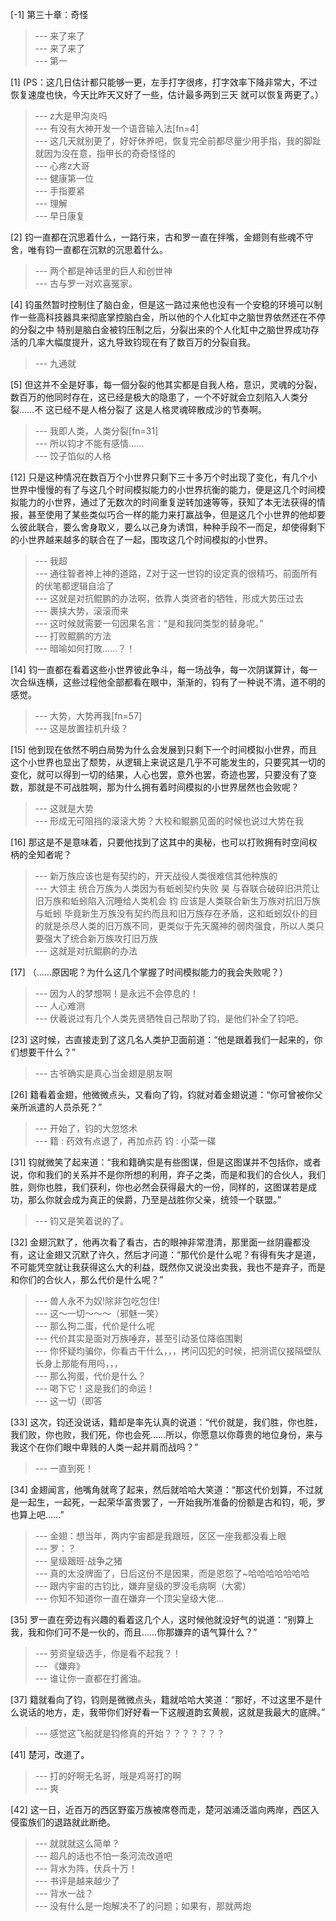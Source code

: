 
[-1] 第三十章：奇怪
>--- 来了来了<br>
>--- 来了来了<br>
>--- 第一<br>

[1] (PS：这几日估计都只能够一更，左手打字很疼，打字效率下降非常大，不过恢复速度也快，今天比昨天又好了一些，估计最多两到三天 就可以恢复两更了。）
>--- z大是甲沟炎吗<br>
>--- 有没有大神开发一个语音输入法[fn=4]<br>
>--- 这几天就别更了，好好休养吧，恢复完全前都尽量少用手指，我的脚趾就因为没在意，指甲长的奇奇怪怪的<br>
>--- 心疼z大哥<br>
>--- 健康第一位<br>
>--- 手指要紧<br>
>--- 理解<br>
>--- 早日康复<br>

[2] 钧一直都在沉思着什么，一路行来，古和罗一直在拌嘴，金翅则有些魂不守舍，唯有钧一直都在沉默的沉思着什么。
>--- 两个都是神话里的巨人和创世神<br>
>--- 古与罗一对欢喜冤家。<br>

[4] 钧虽然暂时控制住了脑白金，但是这一路过来他也没有一个安稳的环境可以制作一些高科技器具来彻底掌控脑白金，所以他的个人化缸中之脑世界依然还在不停的分裂之中 特别是脑白金被钧压制之后，分裂出来的个人化缸中之脑世界成功存活的几率大幅度提升，这九导致钧现在有了数百万的分裂自我。
>--- 九通就<br>

[5] 但这并不全是好事，每一個分裂的他其实都是自我人格，意识，灵魂的分裂，数百万的他同时存在，这已经是极大的隐患了，一个不好就会立刻陷入人类分裂……不 这已经不是人格分裂了 这是人格灵魂碎散成沙的节奏啊。
>--- 我即人类，人类分裂[fn=31]<br>
>--- 所以钧才不能有感情……<br>
>--- 饺子馅似的人格<br>

[12] 只是这种情况在数百万个小世界只剩下三十多万个时出现了变化，有几个小世界中慢慢的有了与这几个时间模拟能力的小世界抗衡的能力，便是这几个时间模拟能力的小世界，通过了无数次的时间重复逆转加速等等，获知了本无法获得的情报，甚至使用了某些类似巧合一样的能力来打赢战争，但是这几个小世界的他却要么彼此联合，要么舍身取义，要么以己身为诱饵，种种手段不一而足，却使得剩下的小世界越来越多的联合在了一起，围攻这几个时间模拟的小世界。
>--- 我超<br>
>--- 通往智者神上神的道路，Z对于这一世钧的设定真的很精巧，前面所有的伏笔都逻辑自洽了<br>
>--- 这就是对抗鲲鹏的办法啊，依靠人类贤者的牺牲，形成大势压过去<br>
>--- 裹挟大势，滚滚而来<br>
>--- 这时候就需要一句因果名言：“是和我同类型的替身呢。”<br>
>--- 打败鲲鹏的方法<br>
>--- 暗喻如何打敗……？！<br>

[14] 钧一直都在看着这些小世界彼此争斗，每一场战争，每一次阴谋算计，每一次合纵连横，这些过程他全部都看在眼中，渐渐的，钧有了一种说不清，道不明的感觉。
>--- 大势，大势再我[fn=57]<br>
>--- 这是放置挂机升级？<br>

[15] 他到现在依然不明白局势为什么会发展到只剩下一个时间模拟小世界，而且这个小世界也显出了颓势，从逻辑上来说这是几乎不可能发生的，只要究其一切的变化，就可以得到一切的结果，人心也罢，意外也罢，奇迹也罢，只要没有了变数，那就是不可战胜啊，那为什么拥有着时间模拟的小世界居然也会败呢？
>--- 这就是大势<br>
>--- 形成无可阻挡的滚滚大势？大校和鲲鹏见面的时候也说过大势在我<br>

[16] 那这是不是意味着，只要他找到了这其中的奥秘，也可以打败拥有时空间权柄的全知者呢？
>--- 新万族应该也是有契约的，开天战役人类很难信其他种族的<br>
>--- 大领主 统合万族为人类因为有蚯蚓契约失败 昊 与昋联合破碎旧洪荒让旧万族和蚯蚓陷入沉睡给人类机会 钧 应该是人类联合新生万族对抗旧万族与蚯蚓 毕竟新生万族没有契约而且和旧万族存在矛盾，这和蚯蚓奴仆的目的就是杀尽人类的旧万族不同，更类似于先天魔神的弱肉强食，所以人类只要强大了统合新万族攻打旧万族<br>
>--- 这就是对抗鲲鹏的办法<br>

[17] （……原因呢？为什么这几个掌握了时间模拟能力的我会失败呢？）
>--- 因为人的梦想啊！是永远不会停息的！<br>
>--- 人心难测<br>
>--- 伏羲说过有几个人类先贤牺牲自己帮助了钧，是他们补全了钧吧。<br>

[23] 这时候，古直接走到了这几名人类护卫面前道：“他是跟着我们一起来的，你们想要干什么？”
>--- 古爷确实是真心当金翅是朋友啊<br>

[26] 籍看着金翅，他微微点头，又看向了钧，钧就对着金翅说道：“你可曾被你父亲所派遣的人员杀死？”
>--- 开始了，钧的大忽悠术<br>
>--- 籍 : 药效有点退了，再加点药
钧 : 小菜一碟<br>

[31] 钧就微笑了起来道：“我和籍确实是有些图谋，但是这图谋并不包括你，或者说，你和我们的关系并不是你所想的利用，弃子之类，而是和我们的合伙人，我们胜，则你也胜，我们获利，你也必然会获得最大的一份，同样的，这图谋若是成功，那么你就会成为真正的侯爵，乃至是战胜你父亲，统领一个联盟。”
>--- 钧又是笑着说的了。<br>

[32] 金翅沉默了，他再次看了看古，古的眼神非常澄清，那里面一丝阴霾都没有，这让金翅又沉默了许久，然后才问道：“那代价是什么呢？有得有失才是道，不可能凭空就让我获得这么大的利益，既然你又说没出卖我，我也不是弃子，而是和你们的合伙人，那么代价是什么呢？”
>--- 兽人永不为奴!除非包吃包住!<br>
>--- 这～一切～～～（邪魅一笑）<br>
>--- 那么狗二蛋，代价是什么呢<br>
>--- 代价其实是面对万族唾弃，甚至引动圣位降临围剿<br>
>--- 你怀疑均骗你，你看古干什么，，，拷问囚犯的时候，把测谎仪接隔壁队长身上那能有用吗，，，<br>
>--- 那么狗蛋，代价是什么？<br>
>--- 喝下它！这是我们的命运！<br>
>--- 这一切（即答<br>

[33] 这次，钧还没说话，籍却是率先认真的说道：“代价就是，我们胜，你也胜，我们败，你也败，我们死，你也会死……所以，你愿意以你尊贵的地位身份，来与我这个在你们眼中卑贱的人类一起并肩而战吗？”
>--- 一直到死！<br>

[34] 金翅闻言，他嘴角就弯了起来，然后就哈哈大笑道：“那这代价划算，不过就是一起生，一起死，一起荣华富贵罢了，一开始我所准备的份额是古和钧，呃，罗也算上吧……”
>--- 金翅：想当年，两内宇宙都是我跟班，区区一座我都没看上眼<br>
>--- 罗：？<br>
>--- 皇级跟班·战争之猪<br>
>--- 真的太没牌面了，日后这份不是因果，而是恩怨了~哈哈哈哈哈哈哈<br>
>--- 跟内宇宙的古钧比，嫌弃皇级的罗没毛病啊（大雾）<br>
>--- 你知不知道你一直在嫌弃一个顶尖皇级大佬…<br>

[35] 罗一直在旁边有兴趣的看着这几个人，这时候他就没好气的说道：“别算上我，我和你们可不是一伙的，而且……你那嫌弃的语气算什么？”
>--- 劳资皇级选手，你是看不起我？！<br>
>--- 《嫌弃》<br>
>--- 谁让你一直都在打酱油。<br>

[37] 籍就看向了钧，钧则是微微点头，籍就哈哈大笑道：“那好，不过这里不是什么说话的地方，走，我带你们好好看一下这艘道韵玄黄舰，这就是我最大的底牌。”
>--- 感觉这飞船就是钧修真的开始？？？？？？？<br>

[41] 楚河，改道了。
>--- 打的好啊无名哥，哦是鸡哥打的啊<br>
>--- 爽<br>

[42] 这一日，近百万的西区野蛮万族被席卷而走，楚河汹涌泛滥向两岸，西区入侵蛮族们的退路就此断绝。
>--- 就就就这么简单？<br>
>--- 超凡的话也不怕一条河流改道吧<br>
>--- 背水为阵，伏兵十万！<br>
>--- 书评是越来越少了<br>
>--- 背水一战？<br>
>--- 没有什么是一炮解决不了的问题；如果有，那就两炮<br>
